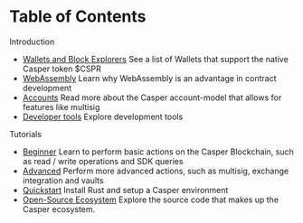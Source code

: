 # Table of Contents

Introduction
  - [Wallets and Block Explorers](./build-on-casper/index.md#wallets)
  See a list of Wallets that support the native Casper token $CSPR
  - [WebAssembly](./build-on-casper/index.md#developer-friendly-language)
  Learn why WebAssembly is an advantage in contract development
  - [Accounts](./build-on-casper/index.md#powerful-accounts)
  Read more about the Casper account-model that allows for features like multisig
  - [Developer tools](./build-on-casper/index.md#development-tools)
  Explore development tools

Tutorials
  - [Beginner](./tutorials/beginner/index.md)
  Learn to perform basic actions on the Casper Blockchain, such as read / write operations and SDK queries
  - [Advanced](./tutorials/advanced/index.md)
  Perform more advanced actions, such as multisig, exchange integration and vaults
  - [Quickstart](./quick-start.md)
  Install Rust and setup a Casper environment 
  - [Open-Source Ecosystem](./build-on-casper/casper-open-source-software.md)
  Explore the source code that makes up the Casper ecosystem.
